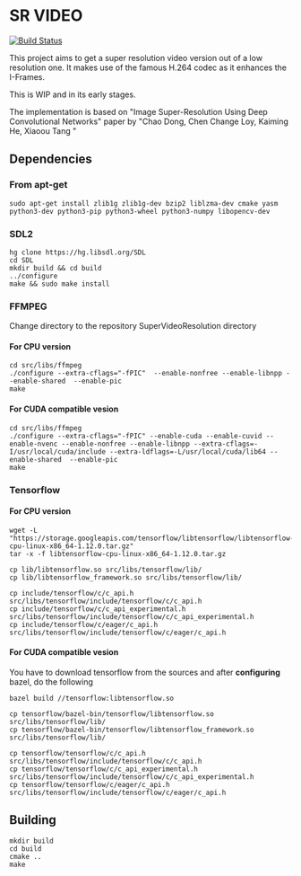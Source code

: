 # SR VIDEO
[![Build Status](https://travis-ci.org/Samir55/SuperResolutionVideo.svg?branch=master)](https://travis-ci.org/Samir55/SuperResolutionVideo)

This project aims to get a super resolution video version out of a low resolution one. It makes use of the famous H.264 codec as it enhances the I-Frames.
 
This is WIP and in its early stages.

The implementation is based on "Image Super-Resolution Using Deep Convolutional Networks" paper by "Chao Dong, Chen Change Loy, Kaiming He, Xiaoou Tang
"  

## Dependencies
### From apt-get

```Console 
sudo apt-get install zlib1g zlib1g-dev bzip2 liblzma-dev cmake yasm python3-dev python3-pip python3-wheel python3-numpy libopencv-dev
```
### SDL2
```Console
hg clone https://hg.libsdl.org/SDL
cd SDL 
mkdir build && cd build
../configure
make && sudo make install
```
### FFMPEG
Change directory to the repository SuperVideoResolution directory
#### For CPU version
```Console 
cd src/libs/ffmpeg
./configure --extra-cflags="-fPIC"  --enable-nonfree --enable-libnpp --enable-shared  --enable-pic
make
```
#### For CUDA compatible vesion
```Console
cd src/libs/ffmpeg
./configure --extra-cflags="-fPIC" --enable-cuda --enable-cuvid --enable-nvenc --enable-nonfree --enable-libnpp --extra-cflags=-I/usr/local/cuda/include --extra-ldflags=-L/usr/local/cuda/lib64 --enable-shared  --enable-pic
make
```
### Tensorflow
#### For CPU version
```Console
wget -L "https://storage.googleapis.com/tensorflow/libtensorflow/libtensorflow-cpu-linux-x86_64-1.12.0.tar.gz"
tar -x -f libtensorflow-cpu-linux-x86_64-1.12.0.tar.gz 

cp lib/libtensorflow.so src/libs/tensorflow/lib/
cp lib/libtensorflow_framework.so src/libs/tensorflow/lib/

cp include/tensorflow/c/c_api.h src/libs/tensorflow/include/tensorflow/c/c_api.h
cp include/tensorflow/c/c_api_experimental.h src/libs/tensorflow/include/tensorflow/c/c_api_experimental.h
cp include/tensorflow/c/eager/c_api.h src/libs/tensorflow/include/tensorflow/c/eager/c_api.h
```
#### For CUDA compatible vesion
You have to download tensorflow from the sources and after **configuring** bazel, do the following
```Console
bazel build //tensorflow:libtensorflow.so

cp tensorflow/bazel-bin/tensorflow/libtensorflow.so src/libs/tensorflow/lib/
cp tensorflow/bazel-bin/tensorflow/libtensorflow_framework.so src/libs/tensorflow/lib/

cp tensorflow/tensorflow/c/c_api.h src/libs/tensorflow/include/tensorflow/c/c_api.h
cp tensorflow/tensorflow/c/c_api_experimental.h src/libs/tensorflow/include/tensorflow/c/c_api_experimental.h
cp tensorflow/tensorflow/c/eager/c_api.h src/libs/tensorflow/include/tensorflow/c/eager/c_api.h
```

## Building
```Console
mkdir build 
cd build 
cmake ..
make
```
